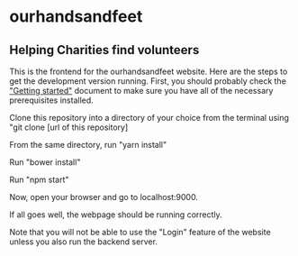 # ourhandsandfeet
## Helping Charities find volunteers

This is the frontend for the ourhandsandfeet website. Here are the steps to get the development version running. First, you should probably check the <a href="https://docs.google.com/document/d/1_QDDbqmBrJuGqBoib59fmgYtls03dAXXuLqRR5roPO4/edit">"Getting started"</a> document to make sure you have all of the necessary prerequisites installed.

Clone this repository into a directory of your choice from the terminal using "git clone [url of this repository]

From the same directory, run "yarn install"

Run "bower install"

Run "npm start"

Now, open your browser and go to localhost:9000.

If all goes well, the webpage should be running correctly.

Note that you will not be able to use the "Login" feature of the website unless you also run the backend server.
